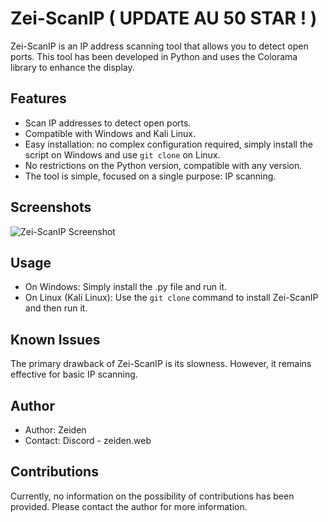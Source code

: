 # Zei-ScanIP ( UPDATE AU 50 STAR ! )

Zei-ScanIP is an IP address scanning tool that allows you to detect open ports. This tool has been developed in Python and uses the Colorama library to enhance the display.

## Features

- Scan IP addresses to detect open ports.
- Compatible with Windows and Kali Linux.
- Easy installation: no complex configuration required, simply install the script on Windows and use `git clone` on Linux.
- No restrictions on the Python version, compatible with any version.
- The tool is simple, focused on a single purpose: IP scanning.

## Screenshots

![Zei-ScanIP Screenshot](https://cdn.discordapp.com/attachments/1168177821844263003/1170472678386323557/image.png?ex=65592aa0&is=6546b5a0&hm=7c90f0ab06d26ac31f1d6a887edfe300427d672d744b403d923f888836980335)

## Usage

- On Windows: Simply install the .py file and run it.
- On Linux (Kali Linux): Use the `git clone` command to install Zei-ScanIP and then run it.

## Known Issues

The primary drawback of Zei-ScanIP is its slowness. However, it remains effective for basic IP scanning.

## Author

- Author: Zeiden
- Contact: Discord - zeiden.web

## Contributions

Currently, no information on the possibility of contributions has been provided. Please contact the author for more information.
